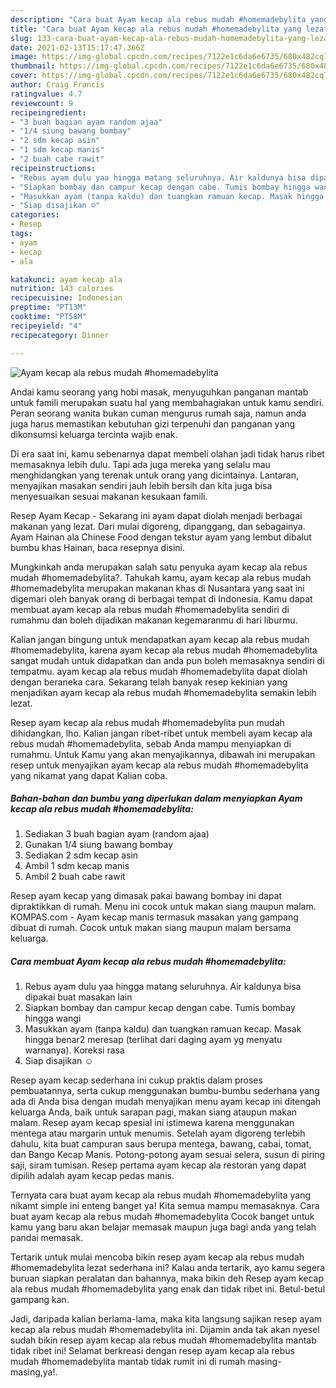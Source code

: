 ```yaml
---
description: "Cara buat Ayam kecap ala rebus mudah #homemadebylita yang lezat dan Mudah Dibuat"
title: "Cara buat Ayam kecap ala rebus mudah #homemadebylita yang lezat dan Mudah Dibuat"
slug: 133-cara-buat-ayam-kecap-ala-rebus-mudah-homemadebylita-yang-lezat-dan-mudah-dibuat
date: 2021-02-13T15:17:47.366Z
image: https://img-global.cpcdn.com/recipes/7122e1c6da6e6735/680x482cq70/ayam-kecap-ala-rebus-mudah-homemadebylita-foto-resep-utama.jpg
thumbnail: https://img-global.cpcdn.com/recipes/7122e1c6da6e6735/680x482cq70/ayam-kecap-ala-rebus-mudah-homemadebylita-foto-resep-utama.jpg
cover: https://img-global.cpcdn.com/recipes/7122e1c6da6e6735/680x482cq70/ayam-kecap-ala-rebus-mudah-homemadebylita-foto-resep-utama.jpg
author: Craig Francis
ratingvalue: 4.7
reviewcount: 9
recipeingredient:
- "3 buah bagian ayam random ajaa"
- "1/4 siung bawang bombay"
- "2 sdm kecap asin"
- "1 sdm kecap manis"
- "2 buah cabe rawit"
recipeinstructions:
- "Rebus ayam dulu yaa hingga matang seluruhnya. Air kaldunya bisa dipakai buat masakan lain"
- "Siapkan bombay dan campur kecap dengan cabe. Tumis bombay hingga wangi"
- "Masukkan ayam (tanpa kaldu) dan tuangkan ramuan kecap. Masak hingga benar2 meresap (terlihat dari daging ayam yg menyatu warnanya). Koreksi rasa"
- "Siap disajikan ☺️"
categories:
- Resep
tags:
- ayam
- kecap
- ala

katakunci: ayam kecap ala 
nutrition: 143 calories
recipecuisine: Indonesian
preptime: "PT13M"
cooktime: "PT58M"
recipeyield: "4"
recipecategory: Dinner

---
```



![Ayam kecap ala rebus mudah #homemadebylita](https://img-global.cpcdn.com/recipes/7122e1c6da6e6735/680x482cq70/ayam-kecap-ala-rebus-mudah-homemadebylita-foto-resep-utama.jpg)

Andai kamu seorang yang hobi masak, menyuguhkan panganan mantab untuk famili merupakan suatu hal yang membahagiakan untuk kamu sendiri. Peran seorang  wanita bukan cuman mengurus rumah saja, namun anda juga harus memastikan kebutuhan gizi terpenuhi dan panganan yang dikonsumsi keluarga tercinta wajib enak.

Di era  saat ini, kamu sebenarnya dapat membeli olahan jadi tidak harus ribet memasaknya lebih dulu. Tapi ada juga mereka yang selalu mau menghidangkan yang terenak untuk orang yang dicintainya. Lantaran, menyajikan masakan sendiri jauh lebih bersih dan kita juga bisa menyesuaikan sesuai makanan kesukaan famili. 

Resep Ayam Kecap - Sekarang ini ayam dapat diolah menjadi berbagai makanan yang lezat. Dari mulai digoreng, dipanggang, dan sebagainya. Ayam Hainan ala Chinese Food dengan tekstur ayam yang lembut dibalut bumbu khas Hainan, baca resepnya disini.

Mungkinkah anda merupakan salah satu penyuka ayam kecap ala rebus mudah #homemadebylita?. Tahukah kamu, ayam kecap ala rebus mudah #homemadebylita merupakan makanan khas di Nusantara yang saat ini digemari oleh banyak orang di berbagai tempat di Indonesia. Kamu dapat membuat ayam kecap ala rebus mudah #homemadebylita sendiri di rumahmu dan boleh dijadikan makanan kegemaranmu di hari liburmu.

Kalian jangan bingung untuk mendapatkan ayam kecap ala rebus mudah #homemadebylita, karena ayam kecap ala rebus mudah #homemadebylita sangat mudah untuk didapatkan dan anda pun boleh memasaknya sendiri di tempatmu. ayam kecap ala rebus mudah #homemadebylita dapat diolah dengan beraneka cara. Sekarang telah banyak resep kekinian yang menjadikan ayam kecap ala rebus mudah #homemadebylita semakin lebih lezat.

Resep ayam kecap ala rebus mudah #homemadebylita pun mudah dihidangkan, lho. Kalian jangan ribet-ribet untuk membeli ayam kecap ala rebus mudah #homemadebylita, sebab Anda mampu menyiapkan di rumahmu. Untuk Kamu yang akan menyajikannya, dibawah ini merupakan resep untuk menyajikan ayam kecap ala rebus mudah #homemadebylita yang nikamat yang dapat Kalian coba.

<!--inarticleads1-->

##### Bahan-bahan dan bumbu yang diperlukan dalam menyiapkan Ayam kecap ala rebus mudah #homemadebylita:

1. Sediakan 3 buah bagian ayam (random ajaa)
1. Gunakan 1/4 siung bawang bombay
1. Sediakan 2 sdm kecap asin
1. Ambil 1 sdm kecap manis
1. Ambil 2 buah cabe rawit


Resep ayam kecap yang dimasak pakai bawang bombay ini dapat dipraktikkan di rumah. Menu ini cocok untuk makan siang maupun malam. KOMPAS.com - Ayam kecap manis termasuk masakan yang gampang dibuat di rumah. Cocok untuk makan siang maupun malam bersama keluarga. 

<!--inarticleads2-->

##### Cara membuat Ayam kecap ala rebus mudah #homemadebylita:

1. Rebus ayam dulu yaa hingga matang seluruhnya. Air kaldunya bisa dipakai buat masakan lain
1. Siapkan bombay dan campur kecap dengan cabe. Tumis bombay hingga wangi
1. Masukkan ayam (tanpa kaldu) dan tuangkan ramuan kecap. Masak hingga benar2 meresap (terlihat dari daging ayam yg menyatu warnanya). Koreksi rasa
1. Siap disajikan ☺️


Resep ayam kecap sederhana ini cukup praktis dalam proses pembuatannya, serta cukup menggunakan bumbu-bumbu sederhana yang ada di Anda bisa dengan mudah menyajikan menu ayam kecap ini ditengah keluarga Anda, baik untuk sarapan pagi, makan siang ataupun makan malam. Resep ayam kecap spesial ini istimewa karena menggunakan mentega atau margarin untuk menumis. Setelah ayam digoreng terlebih dahulu, kita buat campuran saus berupa mentega, bawang, cabai, tomat, dan Bango Kecap Manis. Potong-potong ayam sesuai selera, susun di piring saji, siram tumisan. Resep pertama ayam kecap ala restoran yang dapat dipilih adalah ayam kecap pedas manis. 

Ternyata cara buat ayam kecap ala rebus mudah #homemadebylita yang nikamt simple ini enteng banget ya! Kita semua mampu memasaknya. Cara buat ayam kecap ala rebus mudah #homemadebylita Cocok banget untuk kamu yang baru akan belajar memasak maupun juga bagi anda yang telah pandai memasak.

Tertarik untuk mulai mencoba bikin resep ayam kecap ala rebus mudah #homemadebylita lezat sederhana ini? Kalau anda tertarik, ayo kamu segera buruan siapkan peralatan dan bahannya, maka bikin deh Resep ayam kecap ala rebus mudah #homemadebylita yang enak dan tidak ribet ini. Betul-betul gampang kan. 

Jadi, daripada kalian berlama-lama, maka kita langsung sajikan resep ayam kecap ala rebus mudah #homemadebylita ini. Dijamin anda tak akan nyesel sudah bikin resep ayam kecap ala rebus mudah #homemadebylita mantab tidak ribet ini! Selamat berkreasi dengan resep ayam kecap ala rebus mudah #homemadebylita mantab tidak rumit ini di rumah masing-masing,ya!.

